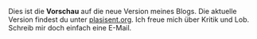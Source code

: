 Dies ist die **Vorschau** auf die neue Version meines Blogs. Die aktuelle
Version findest du unter [plasisent.org](http://plasisent.org). Ich freue mich
über Kritik und Lob. Schreib mir doch einfach eine E-Mail.

